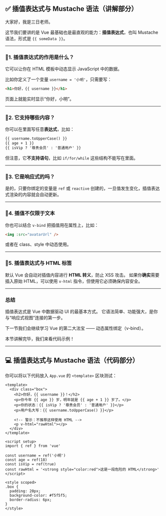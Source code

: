 ## ✅ 插值表达式与 Mustache 语法（讲解部分）

大家好，我是三日老师。

这节我们要讲的是 Vue 最基础也是最直观的能力：**插值表达式**，也叫 Mustache 语法，形式是 `{{ someData }}`。

---

### 🔹1. 插值表达式的作用是什么？

它可以让你在 HTML 模板中动态显示 JavaScript 中的数据。

比如你定义了一个变量 `username = '小明'`，只需要写：

```html
<h1>你好，{{ username }}</h1>
```

页面上就能实时显示“你好，小明”。

---

### 🔹2. 它支持哪些内容？

你可以在里面写任意**表达式**，比如：

```html
{{ username.toUpperCase() }}
{{ age + 1 }}
{{ isVip ? '尊贵会员' : '普通用户' }}
```

但注意，它**不支持语句**，比如 `if/for/while` 这些结构不能写在里面。

---

### 🔹3. 它是响应式的吗？

是的，只要你绑定的变量是 `ref` 或 `reactive` 创建的，一旦值发生变化，插值表达式渲染的内容就会自动更新。

---

### 🔹4. 插值不仅限于文本

你也可以结合 `v-bind` 把插值用在属性上，比如：

```html
<img :src="avatarUrl" />
```

或者在 class、style 中动态使用。

---

### 🔹5. 插值表达式与 HTML 标签

默认 Vue 会自动对插值内容进行 **HTML 转义**，防止 XSS 攻击。
如果你**确实**需要插入原始 HTML，可以使用 `v-html` 指令，但使用它必须确保内容安全。

---

### 总结

插值表达式是 Vue 中数据驱动 UI 的最基本方式。
它语法简单、功能强大，是你与“响应式视图”连接的第一步。

下一节我们会继续学习 Vue 的第二大法宝 —— 动态属性绑定（v-bind）。

本节讲解完毕，我们来看代码示例！

---

## 💻 插值表达式与 Mustache 语法（代码部分）

你可以将以下代码放入 `App.vue` 的 `<template>` 区块测试：

```vue
<template>
  <div class="box">
    <h2>你好，{{ username }}！</h2>
    <p>你今年 {{ age }} 岁，明年就是 {{ age + 1 }} 岁了。</p>
    <p>你的状态：{{ isVip ? '尊贵会员' : '普通用户' }}</p>
    <p>用户名大写：{{ username.toUpperCase() }}</p>

    <!-- 警示：不推荐这样使用 HTML -->
    <p v-html="rawHtml"></p>
  </div>
</template>

<script setup>
import { ref } from 'vue'

const username = ref('小明')
const age = ref(18)
const isVip = ref(true)
const rawHtml = '<strong style="color:red">这是一段危险的 HTML</strong>'
</script>

<style scoped>
.box {
  padding: 20px;
  background-color: #f5f5f5;
  border-radius: 6px;
}
</style>
```

